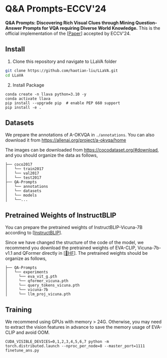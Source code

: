 # Q&A Prompts-ECCV'24

**Q&A Prompts: Discovering Rich Visual Clues through Mining Question-Answer Prompts for VQA requiring Diverse World Knowledge.** This is the official implementation of the [[Paper](https://arxiv.org/abs/2401.10712)] accepted by ECCV'24.

## Install

1. Clone this repository and navigate to LLaVA folder
```bash
git clone https://github.com/haotian-liu/LLaVA.git
cd LLaVA
```

2. Install Package
```Shell
conda create -n llava python=3.10 -y
conda activate llava
pip install --upgrade pip  # enable PEP 660 support
pip install -e .
```

## Datasets

We prepare the annotations of A-OKVQA in `./annotations`. You can also download it from https://allenai.org/project/a-okvqa/home

The images can be downloaded from https://cocodataset.org/#download, and you should organize the data as follows,

```
├── coco2017
│   └── train2017
│   └── val2017
│   └── test2017
├── QA-Prompts
│   └── annotations
│   └── datasets
│   └── models
│   └──...
```

## Pretrained Weights of InstructBLIP

You can prepare the pretrained weights of InstructBLIP-Vicuna-7B according to [[InstructBLIP](https://github.com/salesforce/LAVIS/tree/main/projects/instructblip)].

Since we have changed the structure of the code of the model, we recommend you download the pretrained weights of EVA-CLIP, Vicuna-7b-v1.1 and QFormer directly in [[🤗HF](https://huggingface.co/WHB139426/QAprompts/tree/main)]. The pretrained weights should be organize as follows,

```
├── QA-Prompts
│   └── experiments
│     └── eva_vit_g.pth
│     └── qformer_vicuna.pth
│     └── query_tokens_vicuna.pth
│     └── vicuna-7b
│     └── llm_proj_vicuna.pth
```

## Training

We recommend using GPUs with memory > 24G. Otherwise, you may need to extract the vision features in advance to save the memory usage of EVA-CLIP and avoid OOM.

```Shell
CUDA_VISIBLE_DEVICES=0,1,2,3,4,5,6,7 python -m torch.distributed.launch --nproc_per_node=8 --master_port=1111 finetune_ans.py
```

